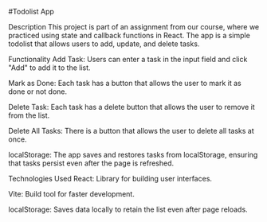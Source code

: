 

#Todolist App

Description
This project is part of an assignment from our course, where we practiced using state and callback functions in React. The app is a simple todolist that allows users to add, update, and delete tasks.

Functionality
Add Task: Users can enter a task in the input field and click "Add" to add it to the list.

Mark as Done: Each task has a button that allows the user to mark it as done or not done.

Delete Task: Each task has a delete button that allows the user to remove it from the list.

Delete All Tasks: There is a button that allows the user to delete all tasks at once.

localStorage: The app saves and restores tasks from localStorage, ensuring that tasks persist even after the page is refreshed.

Technologies Used
React: Library for building user interfaces.

Vite: Build tool for faster development.

localStorage: Saves data locally to retain the list even after page reloads.
